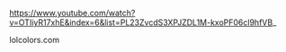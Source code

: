 https://www.youtube.com/watch?v=OTIiyR17xhE&index=6&list=PL23ZvcdS3XPJZDL1M-kxoPF06cl9hfVB_

lolcolors.com
